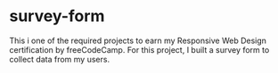 # survey-form

This i one of the required projects to earn my Responsive Web Design certification by freeCodeCamp.
For this project, I built a survey form to collect data from my users.
